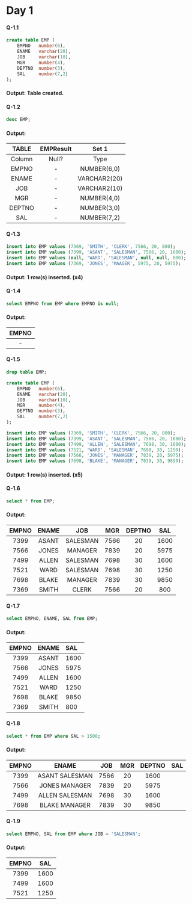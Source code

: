 # Day 1
#### Q-1.1
```sql
create table EMP (
    EMPNO   number(6),
    ENAME   varchar(20),
    JOB     varchar(10),
    MGR     number(4),
    DEPTNO  number(3),
    SAL     number(7,2)
);
```
#### Output: Table created.

#### Q-1.2
```sql
desc EMP;
```

#### Output:
|TABLE |EMPResult |Set 1
|:-:|:-:|:-:|
|Column	|Null?	|Type
|EMPNO	|- 	    |NUMBER(6,0)
|ENAME	|- 	    |VARCHAR2(20)
|JOB	    |- 	    |VARCHAR2(10)
|MGR	    |- 	    |NUMBER(4,0)
|DEPTNO	|- 	    |NUMBER(3,0)
|SAL	    |- 	    |NUMBER(7,2)

#### Q-1.3
```sql
insert into EMP values (7369, 'SMITH', 'CLERK', 7566, 20, 800);
insert into EMP values (7399, 'ASANT', 'SALESMAN', 7566, 20, 1600);
insert into EMP values (null, 'WARD', 'SALESMAN', null, null, 800);
insert into EMP values (7369, 'JONES', 'MAAGER', 5975, 20, 5975);
```

#### Output: 1 row(s) inserted. (x4)

#### Q-1.4
```sql
select EMPNO from EMP where EMPNO is null;
```

#### Output:
|EMPNO|
|:-:|
|-|

#### Q-1.5
```sql
drop table EMP;

create table EMP (
    EMPNO   number(6),
    ENAME   varchar(20),
    JOB     varchar(10),
    MGR     number(4),
    DEPTNO  number(3),
    SAL     number(7,2)
);

insert into EMP values (7369, 'SMITH', 'CLERK', 7566, 20, 800);
insert into EMP values (7399, 'ASANT', 'SALESMAN', 7566, 20, 1600);
insert into EMP values (7499, 'ALLEN', 'SALESMAN', 7698, 30, 1600);
insert into EMP values (7521, 'WARD', 'SALESMAN', 7698, 30, 1250);
insert into EMP values (7566, 'JONES', 'MANAGER', 7839, 20, 5975);
insert into EMP values (7698, 'BLAKE', 'MANAGER', 7839, 30, 9850);
```

#### Output: 1 row(s) inserted. (x5)

#### Q-1.6
```sql
select * from EMP;
```
#### Output:
|EMPNO	|ENAME	|JOB			|MGR		|DEPTNO	|SAL
|:-:|:-:|:-:|:-:|:-:|:-:|
|7399		|ASANT	|SALESMAN	|7566		|20		|1600
|7566		|JONES	|MANAGER		|7839		|20		|5975
|7499		|ALLEN	|SALESMAN	|7698		|30		|1600
|7521		|WARD	|SALESMAN	|7698		|30		|1250
|7698		|BLAKE	|MANAGER		|7839		|30		|9850
|7369		|SMITH	|CLERK		|7566		|20		|800

#### Q-1.7
```sql
select EMPNO, ENAME, SAL from EMP;
```
#### Output:
|EMPNO|ENAME	|SAL
|:---:|:---:|:--|
|7399|ASANT|1600
|7566|JONES|5975
|7499|ALLEN|1600
|7521|WARD|1250
|7698|BLAKE|9850
|7369|SMITH|800

#### Q-1.8
```sql
select * from EMP where SAL > 1500;
```

#### Output:
|EMPNO|ENAME	|JOB	|MGR	|DEPTNO|SAL
|:-:|:-:|:-:|:-:|:-:|:-:|
|7399|ASANT	SALESMAN		|7566		|20		|1600
|7566|JONES	MANAGER		|7839		|20		|5975
|7499|ALLEN	SALESMAN		|7698		|30		|1600
|7698|BLAKE	MANAGER		|7839		|30		|9850


#### Q-1.9
```sql
select EMPNO, SAL from EMP where JOB = 'SALESMAN';
```

#### Output:
|EMPNO	|SAL
|:-:|:-:|
|7399|1600
|7499|1600
|7521|1250

